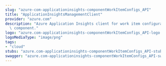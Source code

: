 ```yaml
---
slug: "azure-com-applicationinsights-componentWorkItemConfigs_API"
title: "ApplicationInsightsManagementClient"
provider: "azure.com"
description: "Azure Application Insights client for work item configurations for a\
  \ component."
logo: "azure.com-applicationinsights-componentWorkItemConfigs_API-logo.png"
logoMediaType: "image/png"
tags:
- "cloud"
stubs: "azure.com-applicationinsights-componentWorkItemConfigs_API-stubs.json"
swagger: "azure.com-applicationinsights-componentWorkItemConfigs_API-swagger.json"
---
```


